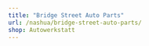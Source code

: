 ```yaml
---
title: "Bridge Street Auto Parts"
url: /nashua/bridge-street-auto-parts/
shop: Autowerkstatt
---
```

